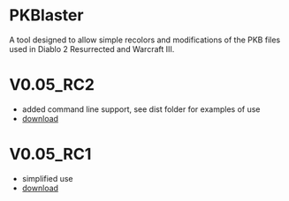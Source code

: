 # PKBlaster
A tool designed to allow simple recolors and modifications of the PKB files used in Diablo 2 Resurrected and Warcraft III.

# V0.05_RC2
- added command line support, see dist folder for examples of use
- [download](https://github.com/Leny-m/PKBlaster/raw/main/dist/PKB.jar)

# V0.05_RC1
- simplified use
- [download](https://github.com/Leny-m/PKBlaster/raw/main/PKB_modified_by_Leny_v0.05_RC1.jar)
